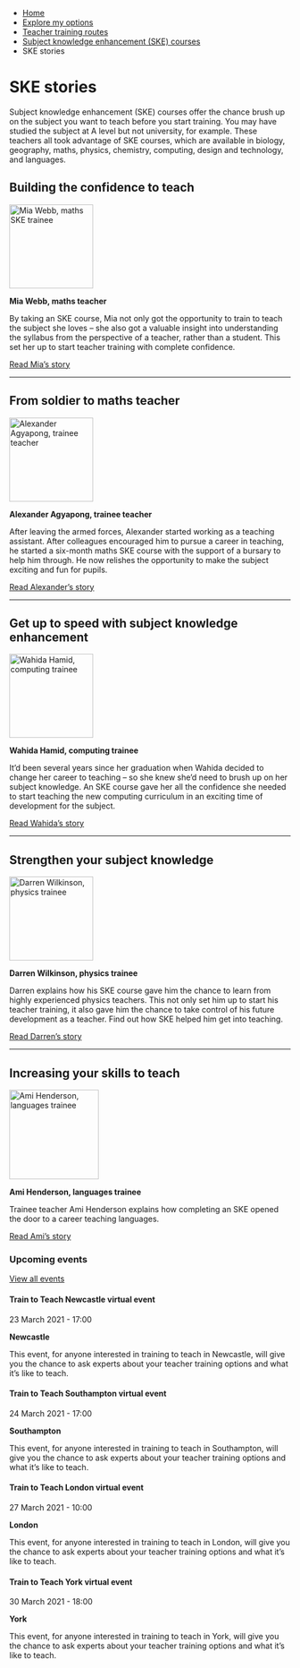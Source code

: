 *   [Home](/)
*   [Explore my options](/explore-my-options)
*   [Teacher training routes](/explore-my-options/teacher-training-routes)
*   [Subject knowledge enhancement (SKE) courses](/explore-my-options/teacher-training-routes/subject-knowledge-enhancement-ske-courses)
*   SKE stories

SKE stories
===========

Subject knowledge enhancement (SKE) courses offer the chance brush up on the subject you want to teach before you start training. You may have studied the subject at A level but not university, for example. These teachers all took advantage of SKE courses, which are available in biology, geography, maths, physics, chemistry, computing, design and technology, and languages. 

Building the confidence to teach
--------------------------------

<img alt="Mia Webb, maths SKE trainee" height="150" src="/sites/default/files/resize/case\_study/Mia-Webb294x294-150x150.jpg" width="150"></img>

**Mia Webb, maths teacher**  
  
By taking an SKE course, Mia not only got the opportunity to train to teach the subject she loves – she also got a valuable insight into understanding the syllabus from the perspective of a teacher, rather than a student. This set her up to start teacher training with complete confidence.  
  
[Read Mia’s story](/node/251 "Read Mia’s story")

* * *

From soldier to maths teacher
-----------------------------

<img alt="Alexander Agyapong, trainee teacher" height="150" src="/sites/default/files/resize/case\_study/Alexander-Agyapong294x294-150x150.jpg" width="150"></img>

**Alexander Agyapong, trainee teacher**  
  
After leaving the armed forces, Alexander started working as a teaching assistant. After colleagues encouraged him to pursue a career in teaching, he started a six-month maths SKE course with the support of a bursary to help him through. He now relishes the opportunity to make the subject exciting and fun for pupils.  
  
[Read Alexander’s story](/node/257 "Read Alexander’s story")

* * *

Get up to speed with subject knowledge enhancement
--------------------------------------------------

<img alt="Wahida Hamid, computing trainee" height="150" src="/sites/default/files/resize/case\_study/Wahida\_Hamid294x294-150x150.jpg" width="150"></img>

**Wahida Hamid, computing trainee**  
  
It’d been several years since her graduation when Wahida decided to change her career to teaching – so she knew she’d need to brush up on her subject knowledge. An SKE course gave her all the confidence she needed to start teaching the new computing curriculum in an exciting time of development for the subject.  
  
[Read Wahida’s story](/node/267 "Read Wahida’s story")

* * *

Strengthen your subject knowledge
---------------------------------

<img alt="Darren Wilkinson, physics trainee" height="150" src="/sites/default/files/resize/case\_study/Darren\_Wilkinson294x294-150x150.jpg" width="150"></img>

**Darren Wilkinson, physics trainee**  
  
Darren explains how his SKE course gave him the chance to learn from highly experienced physics teachers. This not only set him up to start his teacher training, it also gave him the chance to take control of his future development as a teacher. Find out how SKE helped him get into teaching.  
  
[Read Darren’s story](/node/265 "Read Darren’s story")

* * *

Increasing your skills to teach 
--------------------------------

<img alt="Ami Henderson, languages trainee " height="160" src="/sites/default/files/resize/case\_study/AMI-160x160.jpg" style="width: 160px; height: 160px;" width="160"></img>

**Ami Henderson, languages trainee**  
  
Trainee teacher Ami Henderson explains how completing an SKE opened the door to a career teaching languages.​  
  
[Read Ami’s story](/node/3619)

### Upcoming events

[View all events](/teaching-events)

[](/teaching-events/train-to-teach-events/train-to-teach-newcastle-virtual-event-230321)

#### Train to Teach Newcastle virtual event

23 March 2021 - 17:00

**Newcastle**

This event, for anyone interested in training to teach in Newcastle, will give you the chance to ask experts about your teacher training options and what it’s like to teach.

[](/teaching-events/train-to-teach-events/train-to-teach-southampton-virtual-event-240321)

#### Train to Teach Southampton virtual event

24 March 2021 - 17:00

**Southampton**

This event, for anyone interested in training to teach in Southampton, will give you the chance to ask experts about your teacher training options and what it’s like to teach.

[](/teaching-events/train-to-teach-events/train-to-teach-london-virtual-event-270321)

#### Train to Teach London virtual event

27 March 2021 - 10:00

**London**

This event, for anyone interested in training to teach in London, will give you the chance to ask experts about your teacher training options and what it’s like to teach.

[](/teaching-events/train-to-teach-events/train-to-teach-york-virtual-event-300321)

#### Train to Teach York virtual event

30 March 2021 - 18:00

**York**

This event, for anyone interested in training to teach in York, will give you the chance to ask experts about your teacher training options and what it’s like to teach.